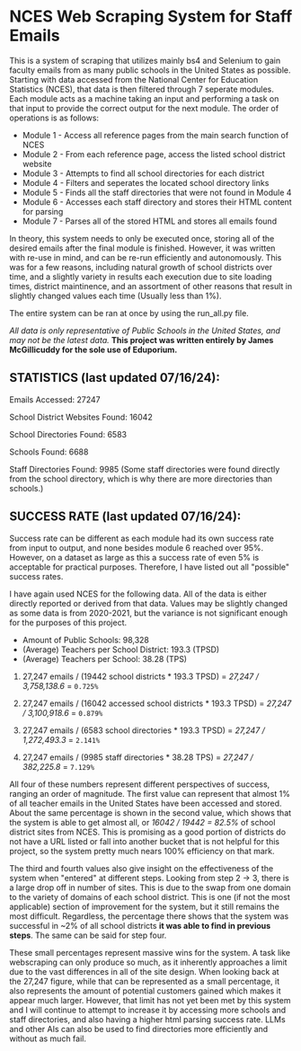 # NCES Web Scraping System for Staff Emails

This is a system of scraping that utilizes mainly bs4 and Selenium to gain faculty emails from as many public schools
in the United States as possible. Starting with data accessed from the National Center for Education Statistics (NCES),
that data is then filtered through 7 seperate modules. Each module acts as a machine taking an input and performing a task
on that input to provide the correct output for the next module. The order of operations is as follows:

- Module 1 - Access all reference pages from the main search function of NCES
- Module 2 - From each reference page, access the listed school district website
- Module 3 - Attempts to find all school directories for each district
- Module 4 - Filters and seperates the located school directory links
- Module 5 - Finds all the staff directories that were not found in Module 4
- Module 6 - Accesses each staff directory and stores their HTML content for parsing
- Module 7 - Parses all of the stored HTML and stores all emails found

In theory, this system needs to only be executed once, storing all of the desired emails after the final module is finished.
However, it was written with re-use in mind, and can be re-run efficiently and autonomously. This was for a few reasons, including
natural growth of school districts over time, and a slightly variety in results each execution due to site loading times,
district maintinence, and an assortment of other reasons that result in slightly changed values each time (Usually less than 1%).

The entire system can be ran at once by using the run_all.py file.

_All data is only representative of Public Schools in the United States, and may not be the latest data._
**This project was written entirely by James McGillicuddy for the sole use of Eduporium.**



## STATISTICS (last updated 07/16/24):

Emails Accessed: 27247

School District Websites Found: 16042

School Directories Found: 6583

Schools Found: 6688

Staff Directories Found: 9985 (Some staff directories were found directly from the school directory, which is why there are more directories than schools.)



## SUCCESS RATE (last updated 07/16/24):

Success rate can be different as each module had its own success rate from input to output, and none besides module 6 reached over 95%.
However, on a dataset as large as this a success rate of even 5% is acceptable for practical purposes. Therefore, I have listed out all
"possible" success rates.

I have again used NCES for the following data. All of the data is either directly reported or derived from that data. Values may
be slightly changed as some data is from 2020-2021, but the variance is not significant enough for the purposes of this project.

- Amount of Public Schools: 98,328
- (Average) Teachers per School District: 193.3 (TPSD)
- (Average) Teachers per School: 38.28 (TPS)


1. 27,247 emails / (19442 school districts * 193.3 TPSD) = _27,247 / 3,758,138.6_ = `0.725%`

2. 27,247 emails / (16042 accessed school districts * 193.3 TPSD) = _27,247 / 3,100,918.6_ = `0.879%`

3. 27,247 emails / (6583 school directories * 193.3 TPSD) = _27,247 / 1,272,493.3_ = `2.141%`

4. 27,247 emails / (9985 staff directories * 38.28 TPS) = _27,247 / 382,225.8_ = `7.129%`

All four of these numbers represent different perspectives of success, ranging an order of magnitude. The first value can represent that almost 1% of all teacher emails in the United States have been accessed and stored. About the same percentage is shown in the second value, which shows that the system is able to get almost all, or _16042 / 19442 = 82.5%_ of school district sites from NCES. This is promising as a good portion of districts do not have a URL listed or fall into another bucket that is not helpful for this project, so the system pretty much nears 100% efficiency on that mark.

The third and fourth values also give insight on the effectiveness of the system when "entered" at different steps. Looking from step 2 -> 3, there is a large drop off in number of sites. This is due to the swap from one domain to the variety of domains of each school district. This is one (if not the most applicable) section of improvement for the system, but it still remains the most difficult. Regardless, the percentage there shows that the system was successful in ~2% of all school districts **it was able to find in previous steps**. The same can be said for step four.

These small percentages represent massive wins for the system. A task like webscraping can only produce so much, as it
inherently approaches a limit due to the vast differences in all of the site design. When looking back at the 27,247 figure, while that can be represented as a small percentage, it also represents the amount of potential customers gained which makes it appear much larger. However, that limit has not yet been met by this system and I will continue to attempt to increase it by accessing more schools and staff directories, and also having a higher html parsing success rate. LLMs and other AIs can also be used to find directories more efficiently and without as much fail.